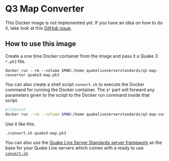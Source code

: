 # Q3 Map Converter

This Docker image is not implemented yet. If you have an idea on how to do it, take look at this [GitHub issue](https://github.com/quakelive-server-standards/quakelive-server-standards/issues/18).

## How to use this image

Create a one time Docker container from the image and pass it a Quake 3 `*.pk3` file.

```
docker run --rm --volume $PWD:/home quakeliveserverstandards/q3-map-converter quake3-map.pk3
```

You can also create a shell script `convert.sh` to execute the Docker command for running the Docker container. The `$*` part will forward any parameters given to the script to the Docker run command inside that script.

```sh
#!/bin/sh
docker run --rm --volume $PWD:/home quakeliveserverstandards/q3-map-converter $*
```

Use it like this.

```
./convert.sh quake3-map.pk3
```

You can also use the [Quake Live Server Standards server framework](https://github.com/quakelive-server-standards/quakelive-server-standards) as the base for your Quake Live servers which comes with a ready to use [`convert.sh`](https://github.com/quakelive-server-standards/quakelive-server-standards/blob/master/workshop/convert.sh).